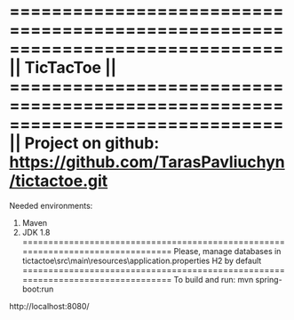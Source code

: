 ==============================================================================||
                                 TicTacToe                                    ||
==============================================================================||
Project on github:
https://github.com/TarasPavliuchyn/tictactoe.git
===============================================================================
Needed environments:
1) Maven
2) JDK 1.8
================================================================================
Please, manage databases in tictactoe\src\main\resources\application.properties
H2 by default
================================================================================
To build and run:
mvn spring-boot:run

http://localhost:8080/

